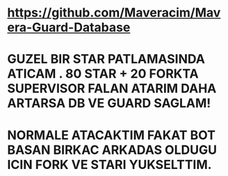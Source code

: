 # https://github.com/Maveracim/Mavera-Guard-Database
# GUZEL BIR STAR PATLAMASINDA ATICAM . 80 STAR + 20 FORKTA SUPERVISOR FALAN ATARIM DAHA ARTARSA DB VE GUARD SAGLAM!
# NORMALE ATACAKTIM FAKAT BOT BASAN BIRKAC ARKADAS OLDUGU ICIN FORK VE STARI YUKSELTTIM.
